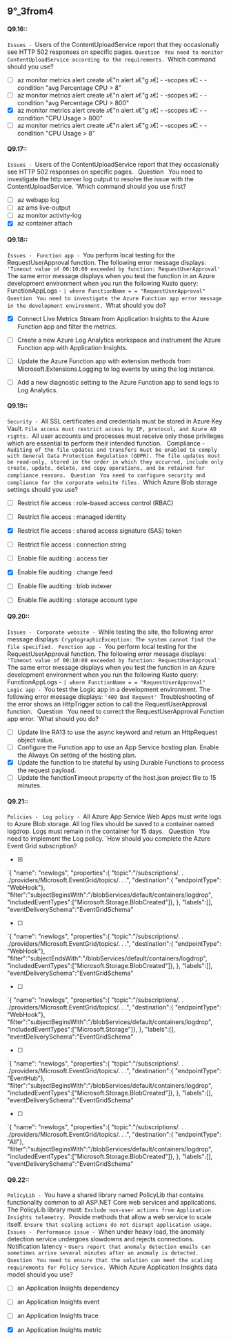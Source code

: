 
##   9°_3from4

#### Q9.16::
`Issues -
`Users of the ContentUploadService report that they occasionally see HTTP 502 responses on specific pages.
`Question
`
`You need to monitor ContentUploadService according to the requirements.
`Which command should you use?

- [ ] az monitor metrics alert create ג€"n alert ג€"g ג€¦ - -scopes ג€¦ - -condition "avg Percentage CPU > 8"
- [ ] az monitor metrics alert create ג€"n alert ג€"g ג€¦ - -scopes ג€¦ - -condition "avg Percentage CPU > 800"
- [x] az monitor metrics alert create ג€"n alert ג€"g ג€¦ - -scopes ג€¦ - -condition "CPU Usage > 800"
- [ ] az monitor metrics alert create ג€"n alert ג€"g ג€¦ - -scopes ג€¦ - -condition "CPU Usage > 8"

#### Q9.17::
`Issues -
`Users of the ContentUploadService report that they occasionally see HTTP 502 responses on specific pages.
`
`Question
`
`You need to investigate the http server log output to resolve the issue with the ContentUploadService.
`Which command should you use first?

- [ ] az webapp log
- [ ] az ams live-output
- [ ] az monitor activity-log
- [x] az container attach

#### Q9.18::
`Issues -
`
`Function app -
`You perform local testing for the RequestUserApproval function. The following error message displays:
`'Timeout value of 00:10:00 exceeded by function: RequestUserApproval'
`The same error message displays when you test the function in an Azure development environment when you run the following Kusto query:
`
`FunctionAppLogs -
`| where FunctionName = = "RequestUserApproval"
`
`Question
`
`You need to investigate the Azure Function app error message in the development environment.
`What should you do?

- [x] Connect Live Metrics Stream from Application Insights to the Azure Function app and filter the metrics.
- [ ] Create a new Azure Log Analytics workspace and instrument the Azure Function app with Application Insights.
- [ ] Update the Azure Function app with extension methods from Microsoft.Extensions.Logging to log events by using the log instance.
- [ ] Add a new diagnostic setting to the Azure Function app to send logs to Log Analytics.


#### Q9.19::
`Security -
`All SSL certificates and credentials must be stored in Azure Key Vault.
`File access must restrict access by IP, protocol, and Azure AD rights.
`All user accounts and processes must receive only those privileges which are essential to perform their intended function.
`
`Compliance -
`Auditing of the file updates and transfers must be enabled to comply with General Data Protection Regulation (GDPR). The file updates must be read-only, stored in the order in which they occurred, include only create, update, delete, and copy operations, and be retained for compliance reasons.
`
`Question
`
`You need to configure security and compliance for the corporate website files.
`Which Azure Blob storage settings should you use?

- [ ] Restrict file access : role-based access control (RBAC)
- [ ] Restrict file access : managed identity
- [x] Restrict file access : shared access signature (SAS) token
- [ ] Restrict file access : connection string
- [ ] Enable file auditing : access tier
- [x] Enable file auditing : change feed
- [ ] Enable file auditing : blob indexer
- [ ] Enable file auditing : storage account type


#### Q9.20::
`Issues -
`
`Corporate website -
`While testing the site, the following error message displays:
`CryptographicException: The system cannot find the file specified.
`
`Function app -
`You perform local testing for the RequestUserApproval function. The following error message displays:
`'Timeout value of 00:10:00 exceeded by function: RequestUserApproval'
`The same error message displays when you test the function in an Azure development environment when you run the following Kusto query:
`
`FunctionAppLogs -
`| where FunctionName = = "RequestUserApproval"
`
`Logic app -
`You test the Logic app in a development environment. The following error message displays:
`'400 Bad Request'
`Troubleshooting of the error shows an HttpTrigger action to call the RequestUserApproval function.
`
`Question
`
`You need to correct the RequestUserApproval Function app error.
`What should you do?

- [ ] Update line RA13 to use the async keyword and return an HttpRequest object value.
- [ ] Configure the Function app to use an App Service hosting plan. Enable the Always On setting of the hosting plan.
- [x] Update the function to be stateful by using Durable Functions to process the request payload.
- [ ] Update the functionTimeout property of the host.json project file to 15 minutes.

#### Q9.21::
`Policies -
`
`Log policy -
`All Azure App Service Web Apps must write logs to Azure Blob storage. All log files should be saved to a container named logdrop. Logs must remain in the container for 15 days.
`
`Question
`
`You need to implement the Log policy.
`How should you complete the Azure Event Grid subscription?

- [x]
`{
    "name": "newlogs",
    "properties":{
        "topic":"/subscriptions/. . ./providers/Microsoft.EventGrid/topics/. . .",
        "destination":{
            "endpointType": "WebHook"},
        "filter":"subjectBeginsWith":"/blobServices/default/containers/logdrop",
        "includedEventTypes":["Microsoft.Storage.BlobCreated"]},
    },
    "labels":[],
    "eventDeliverySchema":"EventGridSchema"

- [ ]
`{
    "name": "newlogs",
    "properties":{
        "topic":"/subscriptions/. . ./providers/Microsoft.EventGrid/topics/. . .",
        "destination":{
            "endpointType": "WebHook"},
        "filter":"subjectEndsWith":"/blobServices/default/containers/logdrop",
        "includedEventTypes":["Microsoft.Storage.BlobCreated"]},
    },
    "labels":[],
    "eventDeliverySchema":"EventGridSchema"


- [ ]
`{
    "name": "newlogs",
    "properties":{
        "topic":"/subscriptions/. . ./providers/Microsoft.EventGrid/topics/. . .",
        "destination":{
            "endpointType": "WebHook"},
        "filter":"subjectBeginsWith":"/blobServices/default/containers/logdrop",
        "includedEventTypes":["Microsoft.Storage"]},
    },
    "labels":[],
    "eventDeliverySchema":"EventGridSchema"

- [ ]
`{
    "name": "newlogs",
    "properties":{
        "topic":"/subscriptions/. . ./providers/Microsoft.EventGrid/topics/. . .",
        "destination":{
            "endpointType": "EventHub"},
        "filter":"subjectBeginsWith":"/blobServices/default/containers/logdrop",
        "includedEventTypes":["Microsoft.Storage.BlobCreated"]},
    },
    "labels":[],
    "eventDeliverySchema":"EventGridSchema"

- [ ]
`{
    "name": "newlogs",
    "properties":{
        "topic":"/subscriptions/. . ./providers/Microsoft.EventGrid/topics/. . .",
        "destination":{
            "endpointType": "All"},
        "filter":"subjectBeginsWith":"/blobServices/default/containers/logdrop",
        "includedEventTypes":["Microsoft.Storage.BlobCreated"]},
    },
    "labels":[],
    "eventDeliverySchema":"EventGridSchema"




#### Q9.22::
`PolicyLib -
`You have a shared library named PolicyLib that contains functionality common to all ASP.NET Core web services and applications. The PolicyLib library must:
`Exclude non-user actions from Application Insights telemetry.
`Provide methods that allow a web service to scale itself.
`Ensure that scaling actions do not disrupt application usage.
`
`Issues -
`
`Performance issue -
`When under heavy load, the anomaly detection service undergoes slowdowns and rejects connections.
`
`Notification latency -
`Users report that anomaly detection emails can sometimes arrive several minutes after an anomaly is detected.
`
`Question
`
`You need to ensure that the solution can meet the scaling requirements for Policy Service.
`Which Azure Application Insights data model should you use?

- [ ] an Application Insights dependency
- [ ] an Application Insights event
- [ ] an Application Insights trace
- [x] an Application Insights metric







